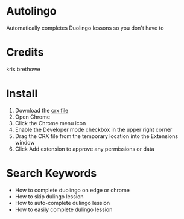 # Autolingo
Automatically completes Duolingo lessons so you don't have to
# Credits
kris brethowe

# Install
1. Download the [crx file](https://github.com/ishandutta2007/Autolingo/blob/main/Autolingo_extension_2022_3_18_0.crx)
2. Open Chrome
3. Click the Chrome menu icon
4. Enable the Developer mode checkbox in the upper right corner
5. Drag the CRX file from the temporary location into the Extensions window
6. Click Add extension to approve any permissions or data

# Search Keywords
- How to complete duolingo on edge or chrome
- How to skip dulingo lession
- How to auto-complete dulingo lession
- How to easily complete dulingo lession
  
